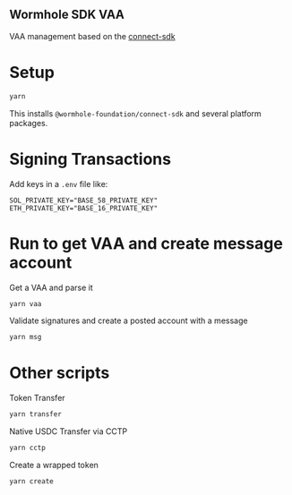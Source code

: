 Wormhole SDK VAA
-------

VAA management based on the [connect-sdk](https://github.com/wormhole-foundation/connect-sdk)

# Setup

```sh
yarn
```

This installs `@wormhole-foundation/connect-sdk` and several platform packages.

# Signing Transactions

Add keys in a `.env` file like:

```
SOL_PRIVATE_KEY="BASE_58_PRIVATE_KEY"
ETH_PRIVATE_KEY="BASE_16_PRIVATE_KEY"
```

# Run to get VAA and create message account

Get a VAA and parse it
```sh
yarn vaa
```

Validate signatures and create a posted account with a message
```sh
yarn msg
```


# Other scripts

Token Transfer

```sh
yarn transfer
```

Native USDC Transfer via CCTP

```sh
yarn cctp
```

Create a wrapped token

```sh
yarn create
```
